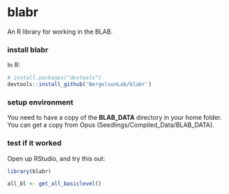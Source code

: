 # blabr

An R library for working in the BLAB. 


### install blabr

In R:

```R
# install.packages("devtools")
devtools::install_github('BergelsonLab/blabr')
```


### setup environment

You need to have a copy of the **BLAB_DATA** directory in your home folder. You can get a copy from Opus (Seedlings/Compiled_Data/BLAB_DATA).


### test if it worked

Open up RStudio, and try this out:

```r
library(blabr)

all_bl <- get_all_basiclevel()
```
